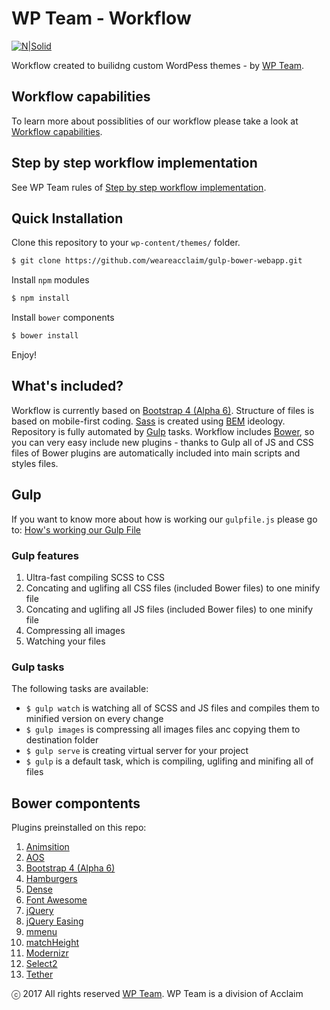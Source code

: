 # WP Team - Workflow

[![N|Solid](https://cldup.com/k_YU_-fvII.png)](http://wpteam.com)

Workflow created to builidng custom WordPess themes - by [WP Team](http://wpteam.com).

## Workflow capabilities

To learn more about possiblities of our workflow please take a look at [Workflow capabilities](docs/README_docs.md).

## Step by step workflow implementation

See WP Team rules of [Step by step workflow implementation](docs/README_implementation.md).

## Quick Installation

Clone this repository to your ```wp-content/themes/``` folder.
```sh
$ git clone https://github.com/weareacclaim/gulp-bower-webapp.git
```
Install ```npm``` modules
```sh
$ npm install
```
Install ```bower``` components
```sh
$ bower install
```
Enjoy!

## What's included?

Workflow is currently based on [Bootstrap 4 (Alpha 6)](https://v4-alpha.getbootstrap.com). Structure of files is based on mobile-first coding. [Sass](http://sass-lang.com) is created using [BEM](http://getbem.com/introduction/) ideology. Repository is fully automated by [Gulp](http://gulpjs.com) tasks. Workflow includes [Bower](https://bower.io), so you can very easy include new plugins - thanks to Gulp all of JS and CSS files of Bower plugins are automatically included into main scripts and styles files.

## Gulp

If you want to know more about how is working our `gulpfile.js` please go to: [How's working our Gulp File](docs/README_gulp.md)

### Gulp features

1. Ultra-fast compiling SCSS to CSS
2. Concating and uglifing all CSS files (included Bower files) to one minify file
3. Concating and uglifing all JS files (included Bower files) to one minify file
4. Compressing all images
5. Watching your files

### Gulp tasks

The following tasks are available:

- `$ gulp watch` is watching all of SCSS and JS files and compiles them to minified version on every change
- `$ gulp images` is compressing all images files anc copying them to destination folder
- `$ gulp serve` is creating virtual server for your project
- `$ gulp` is a default task, which is compiling, uglifing and minifing all of files

## Bower compontents

Plugins preinstalled on this repo:

1. [Animsition](http://git.blivesta.com/animsition/)
2. [AOS](https://michalsnik.github.io/aos/)
3. [Bootstrap 4 (Alpha 6)](https://v4-alpha.getbootstrap.com)
4. [Hamburgers](https://jonsuh.com/hamburgers/)
5. [Dense](http://dense.rah.pw)
6. [Font Awesome](http://fontawesome.io)
7. [jQuery](https://jquery.com)
8. [jQuery Easing](https://jqueryui.com/easing/)
9. [mmenu](http://mmenu.frebsite.nl)
10. [matchHeight](http://brm.io/jquery-match-height/)
11. [Modernizr](https://modernizr.com)
12. [Select2](https://select2.github.io)
13. [Tether](http://tether.io)

ⓒ 2017 All rights reserved [WP Team](http://wpteam.com). WP Team is a division of Acclaim